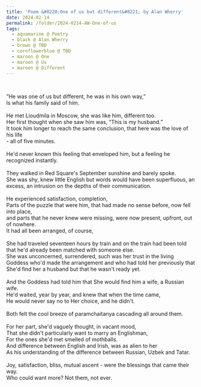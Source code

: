 ```yaml
---
title: 'Poem &#8220;One of us but different&#8221; by Alan Wherry'
date: 2024-02-14
permalink: /folder/2024-0214-AW-One-of-us
tags:
  - aquamarine @ Poetry
  - black @ Alan Wherry
  - brown @ TBD
  - cornflowerblue @ TBD
  - maroon @ One
  - maroon @ Us
  - maroon @ Different
---
```


<br>

<p>
“He was one of us but different, he was in his own way,”<br>
Is what his family said of him.<br>
<br>
He met Lioudmila in Moscow, she was like him, different too.<br>
Her first thought when she saw him was, “This is my husband.”<br>
It took him longer to reach the same conclusion, that here was the love of his life<br>
- all of five minutes.<br>
<br>
He'd never known this feeling that enveloped him, but a feeling he recognized instantly.<br>
<br>
They walked in Red Square's September sunshine and barely spoke.<br>
She was shy, knew little English but words would have been superfluous, an excess, an intrusion on the depths of their communication.<br>
<br> 
He experienced satisfaction, completion,<br>
Parts of the puzzle that were him, that had made no sense before, now fell into place,<br>
and parts that he never knew were missing, were now present, upfront, out of nowhere.<br>
It had all been arranged, of course,<br>
<br> 
She had traveled seventeen hours by train and on the train had been told that he'd already been matched with someone else.<br>
She was unconcerned, surrendered, such was her trust in the living Goddess who'd made the arrangement and who had told her previously that She'd find her a husband but that he wasn't ready yet.<br>
<br>
And the Goddess had told him that She would find him a wife, a Russian wife.<br>
He'd waited, year by year, and knew that when the time came,<br>
He would never say no to Her choice, and he didn't.<br>
<br>
Both felt the cool breeze of paramchaitanya cascading all around them.<br>
<br>
For her part, she'd vaguely thought, in vacant mood,<br>
That she didn't particularly want to marry an Englishman,<br>
For the ones she'd met smelled of mothballs.<br>
And difference between English and Irish, was as alien to her<br>
As his understanding of the difference between Russian, Uzbek and Tatar.<br>
<br> 
Joy, satisfaction, bliss, mutual ascent - were the blessings that came their way.<br>
Who could want more? Not them, not ever.<br>
</p>